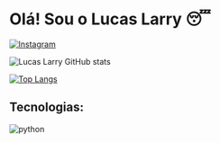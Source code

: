 # Olá! Sou o Lucas Larry 😴
[![Instagram](https://img.shields.io/badge/Instagram-E4405F?style=for-the-badge&logo=instagram&logoColor=white)](hhttps://www.instagram.com/lucaslarryy/)

![Lucas Larry GitHub stats](https://github-readme-stats.vercel.app/api?username=Lucaslarry&theme=dracula)

[![Top Langs](https://github-readme-stats.vercel.app/api/top-langs/?username=Lucaslarry&layout=compact)](https://github.com/anuraghazra/github-readme-stats)

## Tecnologias:

<div style="display: inline_block">
  <img align="center" alt="python" src="https://img.shields.io/badge/Python-3776AB?style=for-the-badge&logo=python&logoColor=white" />
</div><br/>



